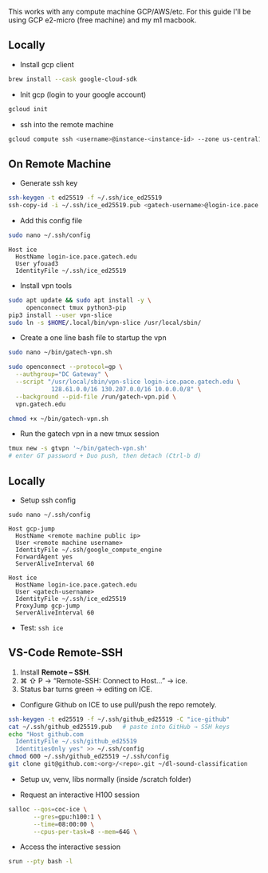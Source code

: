 
This works with any compute machine GCP/AWS/etc. 
For this guide I'll be using GCP e2-micro (free machine) and my m1 macbook.

## Locally
- Install gcp client
```bash
brew install --cask google-cloud-sdk
```

- Init gcp (login to your google account)
```bash
gcloud init
```

- ssh into the remote machine
```bash
gcloud compute ssh <username>@instance-<instance-id> --zone us-central1-c
```
## On Remote Machine
- Generate ssh key
```bash
ssh-keygen -t ed25519 -f ~/.ssh/ice_ed25519
ssh-copy-id -i ~/.ssh/ice_ed25519.pub <gatech-username>@login-ice.pace.gatech.edu`
```
- Add this config file
```sh
sudo nano ~/.ssh/config
```

```
Host ice
  HostName login-ice.pace.gatech.edu
  User yfouad3
  IdentityFile ~/.ssh/ice_ed25519
```
- Install vpn tools
```bash
sudo apt update && sudo apt install -y \
     openconnect tmux python3-pip
pip3 install --user vpn-slice
sudo ln -s $HOME/.local/bin/vpn-slice /usr/local/sbin/
```
- Create a one line bash file to startup the vpn
```bash
sudo nano ~/bin/gatech-vpn.sh
```

```bash
sudo openconnect --protocol=gp \
  --authgroup="DC Gateway" \
  --script "/usr/local/sbin/vpn-slice login-ice.pace.gatech.edu \
            128.61.0.0/16 130.207.0.0/16 10.0.0.0/8" \
  --background --pid-file /run/gatech-vpn.pid \
  vpn.gatech.edu
```

```bash
chmod +x ~/bin/gatech-vpn.sh
```

- Run the gatech vpn in a new tmux session 
```bash
tmux new -s gtvpn '~/bin/gatech-vpn.sh'
# enter GT password + Duo push, then detach (Ctrl-b d)
```

## Locally
- Setup ssh config
```
sudo nano ~/.ssh/config
```

```
Host gcp-jump
  HostName <remote machine public ip>
  User <remote machine username>
  IdentityFile ~/.ssh/google_compute_engine
  ForwardAgent yes
  ServerAliveInterval 60

Host ice
  HostName login-ice.pace.gatech.edu
  User <gatech-username>
  IdentityFile ~/.ssh/ice_ed25519
  ProxyJump gcp-jump
  ServerAliveInterval 60
```

- Test: `ssh ice`

## VS-Code Remote-SSH

1. Install **Remote – SSH**.
2. ⌘ ⇧ P → “Remote-SSH: Connect to Host…” → ice.
3. Status bar turns green → editing on ICE.

- Configure Github on ICE to use pull/push the repo remotely.
```bash
ssh-keygen -t ed25519 -f ~/.ssh/github_ed25519 -C "ice-github"
cat ~/.ssh/github_ed25519.pub   # paste into GitHub → SSH keys
echo "Host github.com
  IdentityFile ~/.ssh/github_ed25519
  IdentitiesOnly yes" >> ~/.ssh/config
chmod 600 ~/.ssh/github_ed25519 ~/.ssh/config
git clone git@github.com:<org>/<repo>.git ~/dl-sound-classification
```

- Setup uv, venv, libs normally (inside /scratch folder)

- Request an interactive H100 session
```bash
salloc --qos=coc-ice \
       --gres=gpu:h100:1 \
       --time=08:00:00 \
       --cpus-per-task=8 --mem=64G \
```

- Access the interactive session
```bash
srun --pty bash -l 
```